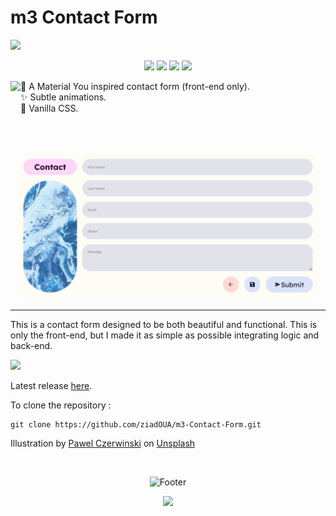 # m3 Contact Form

<img src="https://i.postimg.cc/Yqf7YKmL/CONTACTFORM.png"/>

<p align="center">
  <img src="https://m3-markdown-badges.vercel.app/stars/7/2/ziadoua/m3-contact-form">
  <img src="https://ziadoua.github.io/m3-Markdown-Badges/badges/HTML/html2.svg">
  <img src="https://ziadoua.github.io/m3-Markdown-Badges/badges/CSS/css2.svg">
  <img src="https://ziadoua.github.io/m3-Markdown-Badges/badges/IDEA/idea2.svg">
</p>

<img align="left" height="75px" src="https://i.postimg.cc/cCDLRpvS/m3contact.png">
📧 A Material You inspired contact form (front-end only).
<br>
✨ Subtle animations.
<br>
🌌 Vanilla CSS.

<br><br>

<p align="center"><img src="res/preview.png" width="480px" style="float: center;"/></p>

---

This is a contact form designed to be both beautiful and functional. This is only the front-end, but I made it as simple as possible integrating logic and back-end.

<a href="https://ziadoua.github.io/m3-Contact-Form/" target="_blank" rel="noopener noreferrer"> <img src="https://i.postimg.cc/C14fB6YG/button.png" width="250px"/> </a>

Latest release [here](https://github.com/ziadOUA/m3-Contact-Form/releases/latest).

To clone the repository :

    git clone https://github.com/ziadOUA/m3-Contact-Form.git

Illustration by <a href="https://unsplash.com/@pawel_czerwinski?utm_source=unsplash&utm_medium=referral&utm_content=creditCopyText">Pawel Czerwinski</a> on <a href="https://unsplash.com/fr/photos/AV06Lm42mVo?utm_source=unsplash&utm_medium=referral&utm_content=creditCopyText">Unsplash</a>
  

<br>

<p align="center">  
  <picture>
    <source media="(prefers-color-scheme: dark)" srcset="https://i.postimg.cc/KzPKjBNn/footer-Dark.png">
    <source media="(prefers-color-scheme: light)" srcset="https://i.postimg.cc/C5wRq5P9/footer-Light.png">
    <img alt="Footer" src="https://i.postimg.cc/KzPKjBNn/footer-Dark.png">
  </picture>
</p>

<p align="center">
  <img src="https://ziadoua.github.io/m3-Markdown-Badges/badges/LicenceMIT/licencemit2.svg">
</p>
